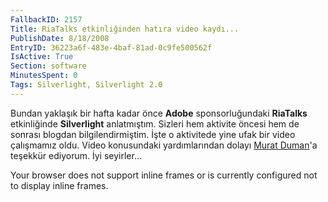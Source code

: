```yaml
---
FallbackID: 2157
Title: RiaTalks etkinliğinden hatıra video kaydı...
PublishDate: 8/18/2008
EntryID: 36223a6f-483e-4baf-81ad-0c9fe500562f
IsActive: True
Section: software
MinutesSpent: 0
Tags: Silverlight, Silverlight 2.0
---
```

Bundan yaklaşık bir hafta kadar önce **Adobe** sponsorluğundaki
**RiaTalks** etkinliğinde **Silverlight** anlatmıştım. Sizleri hem
aktivite öncesi hem de sonrası blogdan bilgilendirmiştim. İşte o
aktivitede yine ufak bir video çalışmamız oldu. Video konusundaki
yardımlarından dolayı [Murat Duman](http://www.muratduman.net/)'a
teşekkür ediyorum. İyi seyirler...

Your browser does not support inline frames or is currently configured
not to display inline frames.


